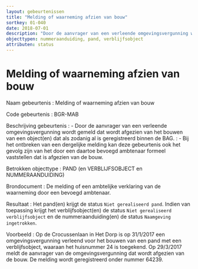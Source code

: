 ```yaml
---
layout: gebeurtenissen
title: "Melding of waarneming afzien van bouw"
sortkey: 01-040
date: 2018-07-01
description: "Door de aanvrager van een verleende omgevingsvergunning wordt gemeld dat wordt afgezien van het bouwen van een object dat als zodanig al is geregistreerd binnen de BAG. Bij het ontbreken van een dergelijke melding kan deze gebeurtenis ook het gevolg zijn van het door een daartoe bevoegd ambtenaar formeel vaststellen dat is afgezien van de bouw."
objecttypen: nummeraanduiding, pand, verblijfsobject
attributen: status
---
```


# Melding of waarneming afzien van bouw

Naam gebeurtenis
: Melding of waarneming afzien van bouw

Code gebeurtenis
: BGR-MAB

Beschrijving gebeurtenis
: - Door de aanvrager van een verleende omgevingsvergunning wordt gemeld dat wordt afgezien van het bouwen van een object(en) dat als zodanig al is geregistreerd binnen de BAG.
: - Bij het ontbreken van een dergelijke melding kan deze gebeurtenis ook het gevolg zijn van het door een daartoe bevoegd ambtenaar formeel vaststellen dat is afgezien van de bouw.

Betrokken objecttype
: PAND (en VERBLIJFSOBJECT en NUMMERAANDUIDING)

Brondocument
: De melding of een ambtelijke verklaring van de waarneming door een bevoegd ambtenaar.

Resultaat
: Het pand(en) krijgt de status `Niet gerealiseerd pand`. Indien van toepassing krijgt het verblijfsobject(en) de status `Niet gerealiseerd verblijfsobject` en de nummeraanduiding(en) de status `Naamgeving ingetrokken`.

Voorbeeld
: Op de Crocussenlaan in Het Dorp is op 31/1/2017 een omgevingsvergunning verleend voor het bouwen van een pand met een verblijfsobject, waaraan het huisnummer 24 is toegekend. Op 29/3/2017 meldt de aanvrager van de omgevingsvergunning dat wordt afgezien van de bouw. De melding wordt geregistreerd onder nummer 64239.
